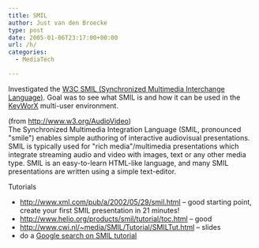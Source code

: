 ```yaml
---
title: SMIL
author: Just van den Broecke
type: post
date: 2005-01-06T23:17:00+00:00
url: /h/
categories:
  - MediaTech

---
```

Investigated the [W3C SMIL (Synchronized Multimedia Interchange Language)][1]. Goal was to see what SMIL is and how it can be used in the [KeyWorX][2] multi-user environment.  
<!--more-->

  
(from <http://www.w3.org/AudioVideo>)  
The Synchronized Multimedia Integration Language (SMIL, pronounced "smile") enables simple authoring of interactive audiovisual presentations. SMIL is typically used for "rich media"/multimedia presentations which integrate streaming audio and video with images, text or any other media type. SMIL is an easy-to-learn HTML-like language, and many SMIL presentations are written using a simple text-editor.

Tutorials 

  * <http://www.xml.com/pub/a/2002/05/29/smil.html> &#8211; good starting point, create your first SMIL presentation in 21 minutes! 
  * <http://www.helio.org/products/smil/tutorial/toc.html> &#8211; good 
  * <http://www.cwi.nl/~media/SMIL/Tutorial/SMILTut.html> &#8211; slides 
  * do a <a CLASS="interwiki" href="http://www.google.com/search?q=SMIL+Tutorial">Google search on SMIL tutorial</a>

 [1]: http://www.w3.org/AudioVideo
 [2]: http://www.keyworx.org